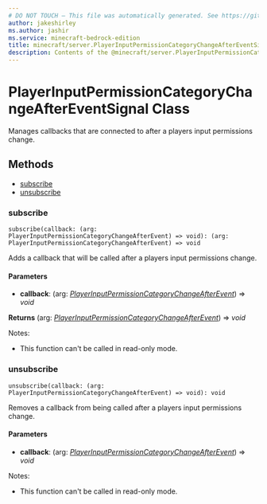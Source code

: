 ```yaml
---
# DO NOT TOUCH — This file was automatically generated. See https://github.com/mojang/minecraftapidocsgenerator to modify descriptions, examples, etc.
author: jakeshirley
ms.author: jashir
ms.service: minecraft-bedrock-edition
title: minecraft/server.PlayerInputPermissionCategoryChangeAfterEventSignal Class
description: Contents of the @minecraft/server.PlayerInputPermissionCategoryChangeAfterEventSignal class.
---
```

# PlayerInputPermissionCategoryChangeAfterEventSignal Class

Manages callbacks that are connected to after a players input permissions change.

## Methods
- [subscribe](#subscribe)
- [unsubscribe](#unsubscribe)

### **subscribe**
`
subscribe(callback: (arg: PlayerInputPermissionCategoryChangeAfterEvent) => void): (arg: PlayerInputPermissionCategoryChangeAfterEvent) => void
`

Adds a callback that will be called after a players input permissions change.

#### **Parameters**
- **callback**: (arg: [*PlayerInputPermissionCategoryChangeAfterEvent*](PlayerInputPermissionCategoryChangeAfterEvent.md)) => *void*

**Returns** (arg: [*PlayerInputPermissionCategoryChangeAfterEvent*](PlayerInputPermissionCategoryChangeAfterEvent.md)) => *void*
  
Notes:
- This function can't be called in read-only mode.

### **unsubscribe**
`
unsubscribe(callback: (arg: PlayerInputPermissionCategoryChangeAfterEvent) => void): void
`

Removes a callback from being called after a players input permissions change.

#### **Parameters**
- **callback**: (arg: [*PlayerInputPermissionCategoryChangeAfterEvent*](PlayerInputPermissionCategoryChangeAfterEvent.md)) => *void*
  
Notes:
- This function can't be called in read-only mode.

